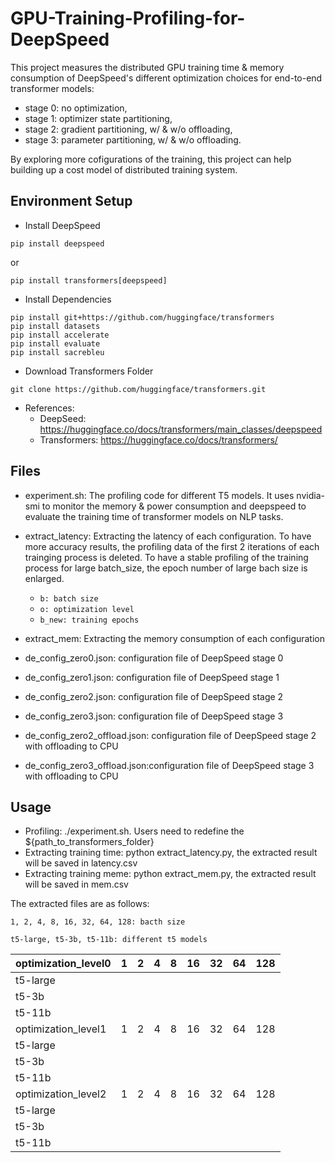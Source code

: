 # GPU-Training-Profiling-for-DeepSpeed

This project measures the distributed GPU training time & memory consumption of DeepSpeed's different optimization choices for end-to-end transformer models: 
- stage 0: no optimization, 
- stage 1: optimizer state partitioning, 
- stage 2: gradient partitioning, w/ & w/o offloading, 
- stage 3: parameter partitioning, w/ & w/o offloading. 

By exploring more cofigurations of the training, this project can help building up a cost model of distributed training system.

## Environment Setup
- Install DeepSpeed 
```
pip install deepspeed
``` 
or 
```
pip install transformers[deepspeed]
``` 
- Install Dependencies
```
pip install git+https://github.com/huggingface/transformers
pip install datasets
pip install accelerate
pip install evaluate
pip install sacrebleu
```
- Download Transformers Folder
```
git clone https://github.com/huggingface/transformers.git
```
- References:
  - DeepSeed: https://huggingface.co/docs/transformers/main_classes/deepspeed
  - Transformers: https://huggingface.co/docs/transformers/

## Files
- experiment.sh: The profiling code for different T5 models. It uses nvidia-smi to monitor the memory & power consumption and deepspeed to evaluate the training time of transformer models on NLP tasks.
- extract_latency: Extracting the latency of each configuration. To have more accuracy results, the profiling data of the first 2 iterations of each trainging process is deleted. To have a stable profiling of the training process for large batch_size, the epoch number of large bach size is enlarged.
  - ``` b: batch size ```
  - ``` o: optimization level ```
  - ``` b_new: training epochs ```

- extract_mem: Extracting the memory consumption of each configuration
- de_config_zero0.json: configuration file of DeepSpeed stage 0
- de_config_zero1.json: configuration file of DeepSpeed stage 1
- de_config_zero2.json: configuration file of DeepSpeed stage 2
- de_config_zero3.json: configuration file of DeepSpeed stage 3
- de_config_zero2_offload.json: configuration file of DeepSpeed stage 2 with offloading to CPU
- de_config_zero3_offload.json:configuration file of DeepSpeed stage 3 with offloading to CPU

## Usage
- Profiling: ./experiment.sh. Users need to redefine the ${path_to_transformers_folder}
- Extracting training time: python extract_latency.py, the extracted result will be saved in latency.csv
- Extracting training meme: python extract_mem.py, the extracted result will be saved in mem.csv

The extracted files are as follows: 
```
1, 2, 4, 8, 16, 32, 64, 128: bacth size
```

```
t5-large, t5-3b, t5-11b: different t5 models
```

| optimization_level0 | 1 | 2 | 4 | 8 | 16 | 32 | 64 | 128 |
|---------------------|---|---|---|---|----|----|----|-----|
| t5-large            |   |   |   |   |    |    |    |     |
| t5-3b               |   |   |   |   |    |    |    |     |
| t5-11b              |   |   |   |   |    |    |    |     |
| optimization_level1 | 1 | 2 | 4 | 8 | 16 | 32 | 64 | 128 |
| t5-large            |   |   |   |   |    |    |    |     |
| t5-3b               |   |   |   |   |    |    |    |     |
| t5-11b              |   |   |   |   |    |    |    |     |
| optimization_level2 | 1 | 2 | 4 | 8 | 16 | 32 | 64 | 128 |
| t5-large            |   |   |   |   |    |    |    |     |
| t5-3b               |   |   |   |   |    |    |    |     |
| t5-11b              |   |   |   |   |    |    |    |     |

